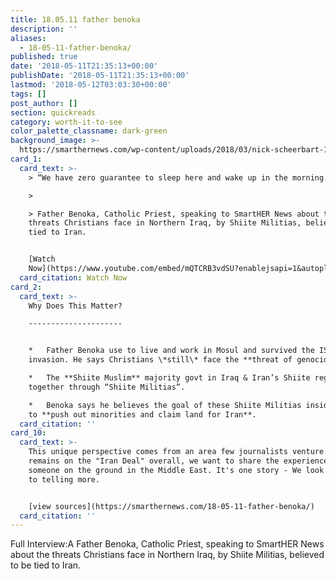 ```yaml
---
title: 18.05.11 father benoka
description: ''
aliases:
  - 18-05-11-father-benoka/
published: true
date: '2018-05-11T21:35:13+00:00'
publishDate: '2018-05-11T21:35:13+00:00'
lastmod: '2018-05-12T03:03:30+00:00'
tags: []
post_author: []
section: quickreads
category: worth-it-to-see
color_palette_classname: dark-green
background_image: >-
  https://smarthernews.com/wp-content/uploads/2018/03/nick-scheerbart-15637-unsplash-scaled.jpg
card_1:
  card_text: >-
    > “We have zero guarantee to sleep here and wake up in the morning.”

    > 

    > Father Benoka, Catholic Priest, speaking to SmartHER News about the
    threats Christians face in Northern Iraq, by Shiite Militias, believed to be
    tied to Iran.


    [Watch
    Now](https://www.youtube.com/embed/mQTCRB3vdSU?enablejsapi=1&autoplay=1&rel=0)
  card_citation: Watch Now
card_2:
  card_text: >-
    Why Does This Matter?

    ---------------------


    *   Father Benoka use to live and work in Mosul and survived the ISIS
    invasion. He says Christians \*still\* face the **threat of genocide**.

    *   The **Shiite Muslim** majority govt in Iraq & Iran’s Shiite regime work
    together through “Shiite Militias”.

    *   Benoka says he believes the goal of these Shiite Militias inside Iraq is
    to **push out minorities and claim land for Iran**.
  card_citation: ''
card_10:
  card_text: >-
    This unique perspective comes from an area few journalists venture. As focus
    remains on the "Iran Deal" overall, we want to share the experience of
    someone on the ground in the Middle East. It's one story - We look forward
    to telling more.


    [view sources](https://smarthernews.com/18-05-11-father-benoka/)
  card_citation: ''
---
```

Full Interview:A Father Benoka, Catholic Priest, speaking to SmartHER News about the threats Christians face in Northern Iraq, by Shiite Militias, believed to be tied to Iran.